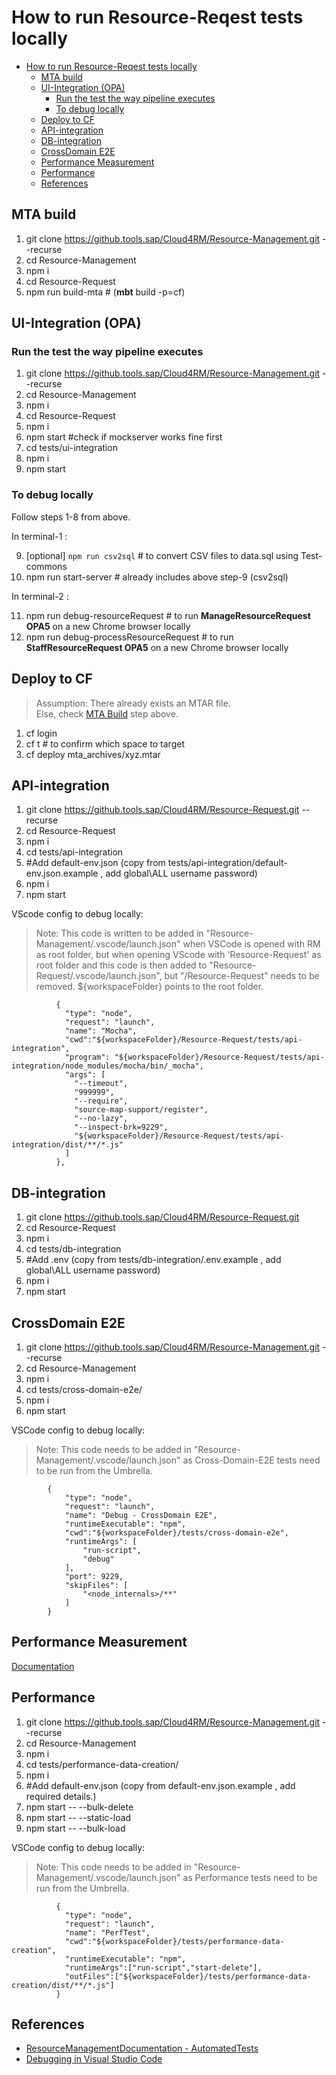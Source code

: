 # How to run Resource-Reqest tests locally

<!-- TOC -->

- [How to run Resource-Reqest tests locally](#how-to-run-resource-reqest-tests-locally)
    - [MTA build](#mta-build)
    - [UI-Integration (OPA)](#ui-integration-opa)
        - [Run the test the way pipeline executes](#run-the-test-the-way-pipeline-executes)
        - [To debug locally](#to-debug-locally)
    - [Deploy to CF](#deploy-to-cf)
    - [API-integration](#api-integration)
    - [DB-integration](#db-integration)
    - [CrossDomain E2E](#crossdomain-e2e)
    - [Performance Measurement](#performance-measurement)
    - [Performance](#performance)
    - [References](#references)

<!-- /TOC -->

## MTA build
1. git clone https://github.tools.sap/Cloud4RM/Resource-Management.git --recurse
2. cd Resource-Management
3. npm i
4. cd Resource-Request
5. npm run build-mta # (**mbt** build -p=cf)

## UI-Integration (OPA)

### Run the test the way pipeline executes

1. git clone https://github.tools.sap/Cloud4RM/Resource-Management.git --recurse
2. cd Resource-Management
3. npm i
4. cd Resource-Request
5. npm i
6. npm start #check if mockserver works fine first
7. cd tests/ui-integration
8. npm i
9. npm start

### To debug locally

Follow steps 1-8 from above.

In terminal-1 :

9. [optional] `npm run csv2sql` # to convert CSV files to data.sql using Test-commons
10. npm run start-server     # already includes above step-9 (csv2sql)

In terminal-2 :

11. npm run debug-resourceRequest # to run **ManageResourceRequest OPA5** on a new Chrome browser locally
12. npm run debug-processResourceRequest # to run **StaffResourceRequest OPA5** on a new Chrome browser locally

## Deploy to CF

> Assumption: There already exists an MTAR file. <br/>
> Else, check [MTA Build](#mta-build) step above.

1. cf login
2. cf t # to confirm which space to target
3. cf deploy mta_archives/xyz.mtar

## API-integration

1. git clone https://github.tools.sap/Cloud4RM/Resource-Request.git --recurse
2. cd Resource-Request
3. npm i
4. cd tests/api-integration
5. #Add default-env.json (copy from tests/api-integration/default-env.json.example , add global\ALL username password)
6. npm i
7. npm start

VScode config to debug locally:

> Note: This code is written to be added in "Resource-Management/.vscode/launch.json" when VSCode is opened with RM as root folder, but when opening VScode with 'Resource-Request' as root folder and this code is then added to "Resource-Request/.vscode/launch.json", but "/Resource-Request" needs to be removed. ${workspaceFolder} points to the root folder.

```
          {
            "type": "node",
            "request": "launch",
            "name": "Mocha",
            "cwd":"${workspaceFolder}/Resource-Request/tests/api-integration",
            "program": "${workspaceFolder}/Resource-Request/tests/api-integration/node_modules/mocha/bin/_mocha",
            "args": [
              "--timeout",
              "999999",
              "--require",
              "source-map-support/register",
              "--no-lazy",
              "--inspect-brk=9229",
              "${workspaceFolder}/Resource-Request/tests/api-integration/dist/**/*.js"
            ]
          },
```

## DB-integration

1. git clone https://github.tools.sap/Cloud4RM/Resource-Request.git
2. cd Resource-Request
3. npm i
4. cd tests/db-integration
5. #Add .env (copy from tests/db-integration/.env.example , add global\ALL username password)
6. npm i
7. npm start


## CrossDomain E2E

1. git clone https://github.tools.sap/Cloud4RM/Resource-Management.git --recurse
2. cd Resource-Management
3. npm i
4. cd tests/cross-domain-e2e/
5. npm i
6. npm start

VSCode config to debug locally:

> Note: This code needs to be added in "Resource-Management/.vscode/launch.json" as Cross-Domain-E2E tests need to be run from the Umbrella.

```
        {
            "type": "node",
            "request": "launch",
            "name": "Debug - CrossDomain E2E",
            "runtimeExecutable": "npm",
            "cwd":"${workspaceFolder}/tests/cross-domain-e2e",
            "runtimeArgs": [
                "run-script",
                "debug"
            ],
            "port": 9229,
            "skipFiles": [
                "<node_internals>/**"
            ]
        }
```

## Performance Measurement

[Documentation](https://github.tools.sap/Cloud4RM/ResourceManagementDocumentation/blob/master/DomainSpecific/Resource-Request/SUPA%20Automates.md#running-locally)

## Performance

1. git clone https://github.tools.sap/Cloud4RM/Resource-Management.git --recurse
2. cd Resource-Management
3. npm i
4. cd tests/performance-data-creation/
5. npm i
6. #Add default-env.json (copy from default-env.json.example , add required details.)
7. npm start -- --bulk-delete
8. npm start -- --static-load
9. npm start -- --bulk-load

VSCode config to debug locally:

> Note: This code needs to be added in "Resource-Management/.vscode/launch.json" as Performance tests need to be run from the Umbrella.

```
          {
            "type": "node",
            "request": "launch",
            "name": "PerfTest",
            "cwd":"${workspaceFolder}/tests/performance-data-creation",
            "runtimeExecutable": "npm",
            "runtimeArgs":["run-script","start-delete"],
            "outFiles":["${workspaceFolder}/tests/performance-data-creation/dist/**/*.js"]
          }
```


## References

- [ResourceManagementDocumentation - AutomatedTests](https://github.tools.sap/Cloud4RM/ResourceManagementDocumentation/tree/master/documentation/AutomatedTests)
- [Debugging in Visual Studio Code](https://code.visualstudio.com/docs/editor/debugging)

